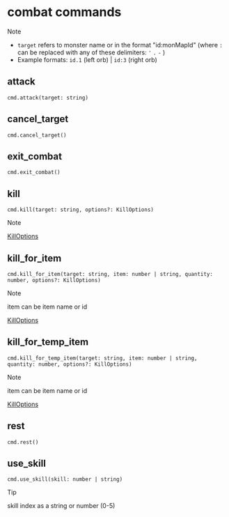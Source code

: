 # combat commands

> [!NOTE]
>
> - `target` refers to monster name or in the format "id:monMapId" (where `:` can be replaced with any of these delimiters: `'` `.` `-` )
> - Example formats: `id.1` (left orb) | `id:3` (right orb)

## attack

```
cmd.attack(target: string)
```

## cancel_target

```
cmd.cancel_target()
```

## exit_combat

```
cmd.exit_combat()
```

## kill

```
cmd.kill(target: string, options?: KillOptions)
```

> [!NOTE]
>
> [KillOptions](/api-legacy/typedefs/KillOptions)

## kill_for_item

```
cmd.kill_for_item(target: string, item: number | string, quantity: number, options?: KillOptions)
```

> [!NOTE]
> item can be item name or id
>
> [KillOptions](/api-legacy/typedefs/KillOptions)

## kill_for_temp_item

```
cmd.kill_for_temp_item(target: string, item: number | string, quantity: number, options?: KillOptions)
```

> [!NOTE]
> item can be item name or id
>
> [KillOptions](/api-legacy/typedefs/KillOptions)

## rest

```
cmd.rest()
```

## use_skill

```
cmd.use_skill(skill: number | string)
```

> [!TIP]
> skill index as a string or number (0-5)
